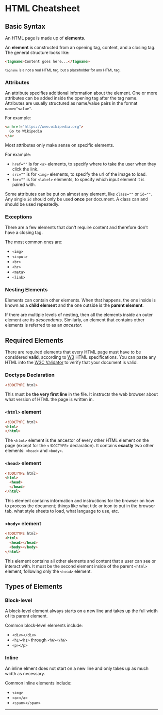 # HTML Cheatsheet

## Basic Syntax

An HTML page is made up of **elements**.

An **element** is constructed from an opening tag, content, and a closing tag. The general structure looks like:

```html
<tagname>Content goes here...</tagname>
```

<small>`tagname` is a not a real HTML tag, but a placeholder for any HTML tag.</small>

### Attributes

An attribute specifies additional information about the element. One or more attributes can be added inside the opening tag after the tag name. Attributes are usually structured as name/value pairs in the format `name="value"`.

For example:

```html
<a href="https://www.wikipedia.org">
  Go to Wikipedia
</a>
```

Most attributes only make sense on specific elements.

For example:
- `href=""` is for `<a>` elements, to specify where to take the user when they click the link.
- `src=""` is for `<img>` elements, to specify the url of the image to load.
- `for=""` is for `<label>` elements, to specify which input element it is paired with.

Some attributes can be put on almost any element, like `class=""` or `id=""`. ​Any single `id` should only be used **once** per document. A class can and should be used repeatedly.

### Exceptions

There are a few elements that don't require content and therefore don't have a closing tag.

The most common ones are:
- `<img>`
- `<input>`
- `<br>`
- `<hr>`
- `<meta>`
- `<link>`

### Nesting Elements

Elements can contain other elements. When that happens, the one inside is known as a **child element** and the one outside is the **parent element**.

If there are multiple levels of nesting, then all the elements inside an outer element are its _descendants_. Similarly, an element that contains other elements is referred to as an _ancestor_.

## Required Elements

There are required elements that every HTML page must have to be considered **valid**, according to [W3](https://www.w3.org/Consortium/) HTML specifications. You can paste any HTML into the [W3C Validator](https://validator.w3.org/#validate_by_input) to verify that your document is valid.

### Doctype Declaration

```html
<!DOCTYPE html>
```

This must be **the very first line** in the file. It instructs the web browser about what version of HTML the page is written in.

### `<html>` element

```html
<!DOCTYPE html>
<html>
</html>
```

The `<html>` element is the ancestor of every other HTML element on the page (except for the `<!DOCTYPE>` declaration). It contains **exactly** two other elements: `<head>` and `<body>`.

### `<head>` element

```html
<!DOCTYPE html>
<html>
  <head>
  </head>
</html>
```

This element contains information and instructions for the browser on how to process the document; things like what title or icon to put in the browser tab, what style sheets to load, what language to use, etc. 

### `<body>` element

```html
<!DOCTYPE html>
<html>
  <head></head>
  <body></body>
</html>
```

This element contains all other elements and content that a user can see or interact with. It must be the second element inside of the parent `<html>` element, following only the `<head>` element.

## Types of Elements

### Block-level

A block-level element always starts on a new line and takes up the full width of its parent element.

Common block-level elements include:
- `<div></div>`
- `<h1><h1>` through `<h6></h6>`
- `<p></p>`

### Inline

An inline elment does not start on a new line and only takes up as much width as necessary.

Common inline elements include:
- `<img>`
- `<a></a>`
- `<span></span>`

<hr>
